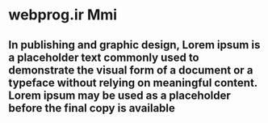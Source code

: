 # webprog.ir Mmi

## In publishing and graphic design, Lorem ipsum is a placeholder text commonly used to demonstrate the visual form of a document or a typeface without relying on meaningful content. Lorem ipsum may be used as a placeholder before the final copy is available
